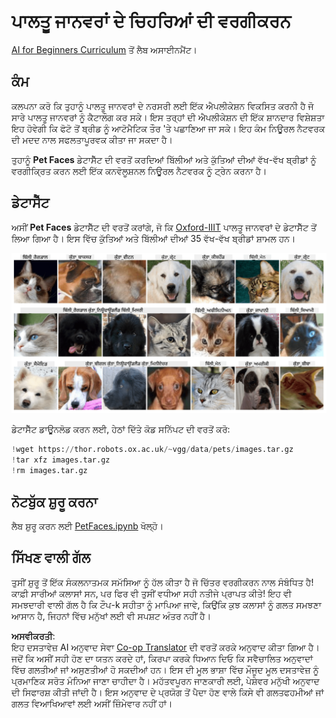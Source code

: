 <!--
CO_OP_TRANSLATOR_METADATA:
{
  "original_hash": "f3d2cee9cb3c52160419e560c57a690e",
  "translation_date": "2025-08-26T09:34:30+00:00",
  "source_file": "lessons/4-ComputerVision/07-ConvNets/lab/README.md",
  "language_code": "pa"
}
-->
# ਪਾਲਤੂ ਜਾਨਵਰਾਂ ਦੇ ਚਿਹਰਿਆਂ ਦੀ ਵਰਗੀਕਰਨ

[AI for Beginners Curriculum](https://github.com/microsoft/ai-for-beginners) ਤੋਂ ਲੈਬ ਅਸਾਈਨਮੈਂਟ।

## ਕੰਮ

ਕਲਪਨਾ ਕਰੋ ਕਿ ਤੁਹਾਨੂੰ ਪਾਲਤੂ ਜਾਨਵਰਾਂ ਦੇ ਨਰਸਰੀ ਲਈ ਇੱਕ ਐਪਲੀਕੇਸ਼ਨ ਵਿਕਸਿਤ ਕਰਨੀ ਹੈ ਜੋ ਸਾਰੇ ਪਾਲਤੂ ਜਾਨਵਰਾਂ ਨੂੰ ਕੈਟਾਲੌਗ ਕਰ ਸਕੇ। ਇਸ ਤਰ੍ਹਾਂ ਦੀ ਐਪਲੀਕੇਸ਼ਨ ਦੀ ਇੱਕ ਸ਼ਾਨਦਾਰ ਵਿਸ਼ੇਸ਼ਤਾ ਇਹ ਹੋਵੇਗੀ ਕਿ ਫੋਟੋ ਤੋਂ ਬ੍ਰੀਡ ਨੂੰ ਆਟੋਮੈਟਿਕ ਤੌਰ 'ਤੇ ਪਛਾਣਿਆ ਜਾ ਸਕੇ। ਇਹ ਕੰਮ ਨਿਊਰਲ ਨੈਟਵਰਕ ਦੀ ਮਦਦ ਨਾਲ ਸਫਲਤਾਪੂਰਵਕ ਕੀਤਾ ਜਾ ਸਕਦਾ ਹੈ।

ਤੁਹਾਨੂੰ **Pet Faces** ਡੇਟਾਸੈੱਟ ਦੀ ਵਰਤੋਂ ਕਰਦਿਆਂ ਬਿੱਲੀਆਂ ਅਤੇ ਕੁੱਤਿਆਂ ਦੀਆਂ ਵੱਖ-ਵੱਖ ਬ੍ਰੀਡਾਂ ਨੂੰ ਵਰਗੀਕ੍ਰਿਤ ਕਰਨ ਲਈ ਇੱਕ ਕਨਵੋਲੂਸ਼ਨਲ ਨਿਊਰਲ ਨੈਟਵਰਕ ਨੂੰ ਟ੍ਰੇਨ ਕਰਨਾ ਹੈ।

## ਡੇਟਾਸੈੱਟ

ਅਸੀਂ **Pet Faces** ਡੇਟਾਸੈੱਟ ਦੀ ਵਰਤੋਂ ਕਰਾਂਗੇ, ਜੋ ਕਿ [Oxford-IIIT](https://www.robots.ox.ac.uk/~vgg/data/pets/) ਪਾਲਤੂ ਜਾਨਵਰਾਂ ਦੇ ਡੇਟਾਸੈੱਟ ਤੋਂ ਲਿਆ ਗਿਆ ਹੈ। ਇਸ ਵਿੱਚ ਕੁੱਤਿਆਂ ਅਤੇ ਬਿੱਲੀਆਂ ਦੀਆਂ 35 ਵੱਖ-ਵੱਖ ਬ੍ਰੀਡਾਂ ਸ਼ਾਮਲ ਹਨ।

![ਜਿਸ ਡੇਟਾਸੈੱਟ ਨਾਲ ਅਸੀਂ ਕੰਮ ਕਰਾਂਗੇ](../../../../../../translated_images/data.50b2a9d5484bdbf0f52f5765b381cec9efe2bd296a98f007f90bedb6ac67f2a8.pa.png)

ਡੇਟਾਸੈੱਟ ਡਾਊਨਲੋਡ ਕਰਨ ਲਈ, ਹੇਠਾਂ ਦਿੱਤੇ ਕੋਡ ਸਨਿੱਪਟ ਦੀ ਵਰਤੋਂ ਕਰੋ:

```python
!wget https://thor.robots.ox.ac.uk/~vgg/data/pets/images.tar.gz
!tar xfz images.tar.gz
!rm images.tar.gz
```

## ਨੋਟਬੁੱਕ ਸ਼ੁਰੂ ਕਰਨਾ

ਲੈਬ ਸ਼ੁਰੂ ਕਰਨ ਲਈ [PetFaces.ipynb](../../../../../../lessons/4-ComputerVision/07-ConvNets/lab/PetFaces.ipynb) ਖੋਲ੍ਹੋ।

## ਸਿੱਖਣ ਵਾਲੀ ਗੱਲ

ਤੁਸੀਂ ਸ਼ੁਰੂ ਤੋਂ ਇੱਕ ਸੰਕਲਨਾਤਮਕ ਸਮੱਸਿਆ ਨੂੰ ਹੱਲ ਕੀਤਾ ਹੈ ਜੋ ਚਿੱਤਰ ਵਰਗੀਕਰਨ ਨਾਲ ਸੰਬੰਧਿਤ ਹੈ! ਕਾਫ਼ੀ ਸਾਰੀਆਂ ਕਲਾਸਾਂ ਸਨ, ਪਰ ਫਿਰ ਵੀ ਤੁਸੀਂ ਵਧੀਆ ਸਹੀ ਨਤੀਜੇ ਪ੍ਰਾਪਤ ਕੀਤੇ! ਇਹ ਵੀ ਸਮਝਦਾਰੀ ਵਾਲੀ ਗੱਲ ਹੈ ਕਿ ਟੌਪ-k ਸਹੀਤਾ ਨੂੰ ਮਾਪਿਆ ਜਾਵੇ, ਕਿਉਂਕਿ ਕੁਝ ਕਲਾਸਾਂ ਨੂੰ ਗਲਤ ਸਮਝਣਾ ਆਸਾਨ ਹੈ, ਜਿਹਨਾਂ ਵਿੱਚ ਮਨੁੱਖਾਂ ਲਈ ਵੀ ਸਪਸ਼ਟ ਅੰਤਰ ਨਹੀਂ ਹੈ।

**ਅਸਵੀਕਰਤੀ**:  
ਇਹ ਦਸਤਾਵੇਜ਼ AI ਅਨੁਵਾਦ ਸੇਵਾ [Co-op Translator](https://github.com/Azure/co-op-translator) ਦੀ ਵਰਤੋਂ ਕਰਕੇ ਅਨੁਵਾਦ ਕੀਤਾ ਗਿਆ ਹੈ। ਜਦੋਂ ਕਿ ਅਸੀਂ ਸਹੀ ਹੋਣ ਦਾ ਯਤਨ ਕਰਦੇ ਹਾਂ, ਕਿਰਪਾ ਕਰਕੇ ਧਿਆਨ ਦਿਓ ਕਿ ਸਵੈਚਾਲਿਤ ਅਨੁਵਾਦਾਂ ਵਿੱਚ ਗਲਤੀਆਂ ਜਾਂ ਅਸੁਣਤੀਆਂ ਹੋ ਸਕਦੀਆਂ ਹਨ। ਇਸ ਦੀ ਮੂਲ ਭਾਸ਼ਾ ਵਿੱਚ ਮੌਜੂਦ ਮੂਲ ਦਸਤਾਵੇਜ਼ ਨੂੰ ਪ੍ਰਮਾਣਿਕ ਸਰੋਤ ਮੰਨਿਆ ਜਾਣਾ ਚਾਹੀਦਾ ਹੈ। ਮਹੱਤਵਪੂਰਨ ਜਾਣਕਾਰੀ ਲਈ, ਪੇਸ਼ੇਵਰ ਮਨੁੱਖੀ ਅਨੁਵਾਦ ਦੀ ਸਿਫਾਰਸ਼ ਕੀਤੀ ਜਾਂਦੀ ਹੈ। ਇਸ ਅਨੁਵਾਦ ਦੇ ਪ੍ਰਯੋਗ ਤੋਂ ਪੈਦਾ ਹੋਣ ਵਾਲੇ ਕਿਸੇ ਵੀ ਗਲਤਫਹਮੀਆਂ ਜਾਂ ਗਲਤ ਵਿਆਖਿਆਵਾਂ ਲਈ ਅਸੀਂ ਜ਼ਿੰਮੇਵਾਰ ਨਹੀਂ ਹਾਂ।